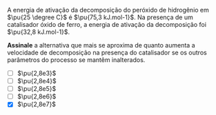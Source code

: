 A energia de ativação da decomposição do peróxido de hidrogênio em $\pu{25 \degree C}$ é $\pu{75,3 kJ.mol-1}$. Na presença de um catalisador óxido de ferro, a energia de ativação da decomposição foi $\pu{32,8 kJ.mol-1}$. 

**Assinale** a alternativa que mais se aproxima de quanto aumenta a velocidade de decomposição na presença do catalisador se os outros parâmetros do processo se mantêm inalterados.

- [ ] $\pu{2,8e3}$
- [ ] $\pu{2,8e4}$
- [ ] $\pu{2,8e5}$
- [ ] $\pu{2,8e6}$
- [x] $\pu{2,8e7}$